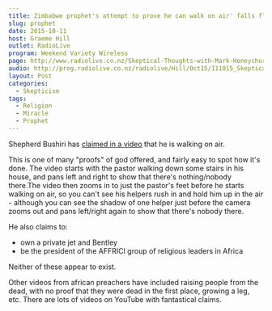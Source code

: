 ```yaml
---
title: Zimbabwe prophet's attempt to prove he can walk on air' falls flat
slug: prophet
date: 2015-10-11
host: Graeme Hill
outlet: RadioLive
program: Weekend Variety Wireless
page: http://www.radiolive.co.nz/Skeptical-Thoughts-with-Mark-Honeychurch/tabid/506/articleID/102360/Default.aspx
audio: http://prog.radiolive.co.nz/radiolive/Hill/Oct15/111015_Skeptical_Thoughts.mp3
layout: Post
categories:
  - Skepticism
tags:
  - Religion
  - Miracle
  - Prophet
---
```


Shepherd Bushiri has [claimed in a video](http://www.dailymail.co.uk/news/article-3256188/Zimbabwe-prophet-s-attempt-prove-walk-air-falls-flat.html) that he is walking on air.

<!-- more -->

This is one of many "proofs" of god offered, and fairly easy to spot how it's done. The video starts with the pastor walking down some stairs in his house, and pans left and right to show that there's nothing/nobody there.The video then zooms in to just the pastor's feet before he starts walking on air, so you can't see his helpers rush in and hold him up in the air - although you can see the shadow of one helper just before the camera zooms out and pans left/right again to show that there's nobody there.

He also claims to:

- own a private jet and Bentley
- be the president of the AFFRICI group of religious leaders in Africa

Neither of these appear to exist.

Other videos from african preachers have included raising people from the dead, with no proof that they were dead in the first place, growing a leg, etc. There are lots of videos on YouTube with fantastical claims.
